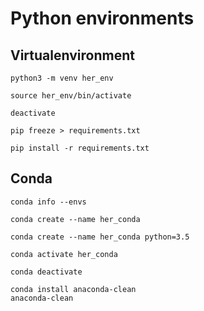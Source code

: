 # Python environments


## Virtualenvironment

```shell
python3 -m venv her_env
```

```shell
source her_env/bin/activate
```

```shell
deactivate
```

```shell
pip freeze > requirements.txt
```

```shell
pip install -r requirements.txt
```

## Conda

```shell
conda info --envs
```

```shell
conda create --name her_conda
```

```shell
conda create --name her_conda python=3.5
```

```shell
conda activate her_conda
```

```shell
conda deactivate
```

```shell
conda install anaconda-clean
anaconda-clean
```
